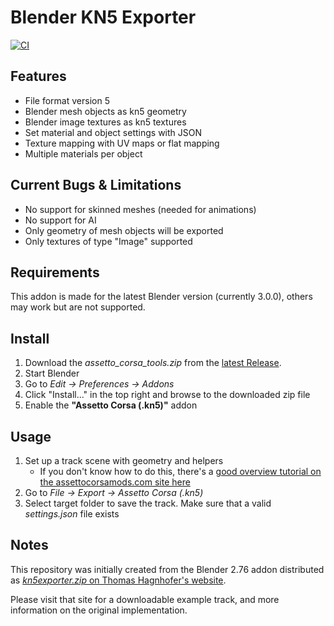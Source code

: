 # Blender KN5 Exporter

[![CI](https://github.com/moppius/blender-assetto-corsa-tools/actions/workflows/ci.yaml/badge.svg)](https://github.com/moppius/blender-assetto-corsa-tools/actions/workflows/ci.yaml)

## Features

* File format version 5
* Blender mesh objects as kn5 geometry
* Blender image textures as kn5 textures
* Set material and object settings with JSON
* Texture mapping with UV maps or flat mapping
* Multiple materials per object


## Current Bugs & Limitations

* No support for skinned meshes (needed for animations)
* No support for AI
* Only geometry of mesh objects will be exported
* Only textures of type "Image" supported


## Requirements
This addon is made for the latest Blender version (currently 3.0.0), others may work but are not supported.


## Install

1. Download the _assetto_corsa_tools.zip_ from the [latest Release](https://github.com/moppius/blender-assetto-corsa-tools/releases/latest).
2. Start Blender
3. Go to _Edit -> Preferences -> Addons_
4. Click "Install..." in the top right and browse to the downloaded zip file
5. Enable the **"Assetto Corsa (.kn5)"** addon


## Usage

1. Set up a track scene with geometry and helpers
   * If you don't know how to do this, there's a [good overview tutorial on the assettocorsamods.com site here](https://assettocorsamods.net/threads/build-your-first-track-basic-guide.12/)
3. Go to _File -> Export -> Assetto Corsa (.kn5)_
4. Select target folder to save the track. Make sure that a valid _settings.json_ file exists


## Notes

This repository was initially created from the Blender 2.76 addon distributed as [_kn5exporter.zip_ on Thomas Hagnhofer's website](https://site.hagn.io/assettocorsa/blender-kn5-exporter).

Please visit that site for a downloadable example track, and more information on the original implementation.
